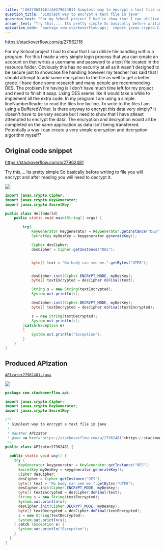 ```yaml
---
title: "[Q#27962116][A#27962481] Simplest way to encrypt a text file in java"
question_title: "Simplest way to encrypt a text file in java"
question_text: "For my School project I had to show that I can utilize file handling within a program. For this I made a very simple login process that you can create an account on that writes a username and password to a text file located in the resource folder. Obviously this has no security at all as it wasn't designed to be secure just to showcase file handling however my teacher has said that I should attempt to add some encryption to the file as well to get a better grade. I have done some research and many people are recommending DES. The problem I'm having is I don't have much time left for my project and need to finish it asap. Using DES seems like it would take a while to implement all the extra code. In my program I am using a simple lineNumberReader to read the files line by line. To write to the files I am using a BufferedWriter. Is there anyway to encrypt this data very simply? It doesn't have to be very secure but I need to show that I have atleast attempted to encrypt the data. The encryption and decryption would all be completed on the same application as data isn't being transferred. Potentially a way I can create a very simple encryption and decryption algorithm myself?"
answer_text: "Try this,... Its pretty simple So basically before writing to file you will encrypt and after reading you will need to decrypt it."
apization_code: "package com.stackoverflow.api;  import javax.crypto.Cipher; import javax.crypto.KeyGenerator; import javax.crypto.SecretKey;  /**  * Simplest way to encrypt a text file in java  *  * @author APIzator  * @see <a href=\"https://stackoverflow.com/a/27962481\">https://stackoverflow.com/a/27962481</a>  */ public class APIzator27962481 {    public static void way() {     try {       KeyGenerator keygenerator = KeyGenerator.getInstance(\"DES\");       SecretKey myDesKey = keygenerator.generateKey();       Cipher desCipher;       desCipher = Cipher.getInstance(\"DES\");       byte[] text = \"No body can see me.\".getBytes(\"UTF8\");       desCipher.init(Cipher.ENCRYPT_MODE, myDesKey);       byte[] textEncrypted = desCipher.doFinal(text);       String s = new String(textEncrypted);       System.out.println(s);       desCipher.init(Cipher.DECRYPT_MODE, myDesKey);       byte[] textDecrypted = desCipher.doFinal(textEncrypted);       s = new String(textDecrypted);       System.out.println(s);     } catch (Exception e) {       System.out.println(\"Exception\");     }   } }"
---
```


https://stackoverflow.com/q/27962116

For my School project I had to show that I can utilize file handling within a program. For this I made a very simple login process that you can create an account on that writes a username and password to a text file located in the resource folder. Obviously this has no security at all as it wasn&#x27;t designed to be secure just to showcase file handling however my teacher has said that I should attempt to add some encryption to the file as well to get a better grade.
I have done some research and many people are recommending DES.
The problem I&#x27;m having is I don&#x27;t have much time left for my project and need to finish it asap. Using DES seems like it would take a while to implement all the extra code.
In my program I am using a simple lineNumberReader to read the files line by line. To write to the files I am using a BufferedWriter.
Is there anyway to encrypt this data very simply? It doesn&#x27;t have to be very secure but I need to show that I have atleast attempted to encrypt the data. The encryption and decryption would all be completed on the same application as data isn&#x27;t being transferred.
Potentially a way I can create a very simple encryption and decryption algorithm myself?



## Original code snippet

https://stackoverflow.com/a/27962481

Try this,... Its pretty simple
So basically before writing to file you will encrypt and after reading you will need to decrypt it.

<div class="code-logo"><img src="/stackoverflow.png" /></div>

```java
import javax.crypto.Cipher;
import javax.crypto.KeyGenerator;
import javax.crypto.SecretKey;

public class HelloWorld{
    public static void main(String[] args) {

        try{
            KeyGenerator keygenerator = KeyGenerator.getInstance("DES");
            SecretKey myDesKey = keygenerator.generateKey();

            Cipher desCipher;
            desCipher = Cipher.getInstance("DES");


            byte[] text = "No body can see me.".getBytes("UTF8");


            desCipher.init(Cipher.ENCRYPT_MODE, myDesKey);
            byte[] textEncrypted = desCipher.doFinal(text);

            String s = new String(textEncrypted);
            System.out.println(s);

            desCipher.init(Cipher.DECRYPT_MODE, myDesKey);
            byte[] textDecrypted = desCipher.doFinal(textEncrypted);

            s = new String(textDecrypted);
            System.out.println(s);
        }catch(Exception e)
        {
            System.out.println("Exception");
        }
    }
}
```

## Produced APIzation

[`APIzator27962481.java`](https://github.com/pasqualesalza/apization-temp/raw/main/data/search/APIzator27962481.java)

<div class="code-logo"><img src="/apizator.png" /></div>

```java
package com.stackoverflow.api;

import javax.crypto.Cipher;
import javax.crypto.KeyGenerator;
import javax.crypto.SecretKey;

/**
 * Simplest way to encrypt a text file in java
 *
 * @author APIzator
 * @see <a href="https://stackoverflow.com/a/27962481">https://stackoverflow.com/a/27962481</a>
 */
public class APIzator27962481 {

  public static void way() {
    try {
      KeyGenerator keygenerator = KeyGenerator.getInstance("DES");
      SecretKey myDesKey = keygenerator.generateKey();
      Cipher desCipher;
      desCipher = Cipher.getInstance("DES");
      byte[] text = "No body can see me.".getBytes("UTF8");
      desCipher.init(Cipher.ENCRYPT_MODE, myDesKey);
      byte[] textEncrypted = desCipher.doFinal(text);
      String s = new String(textEncrypted);
      System.out.println(s);
      desCipher.init(Cipher.DECRYPT_MODE, myDesKey);
      byte[] textDecrypted = desCipher.doFinal(textEncrypted);
      s = new String(textDecrypted);
      System.out.println(s);
    } catch (Exception e) {
      System.out.println("Exception");
    }
  }
}

```